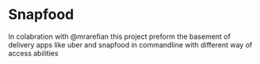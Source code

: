 # Snapfood
In colabration with @mrarefian
this project preform the basement of delivery apps like uber and snapfood in commandline with different way of access abilities
